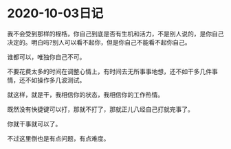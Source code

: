 # 2020-10-03日记

我不会受到那样的桎梏，你自己到底是否有生机和活力，不是别人说的，是你自己决定的。明白吗?别人可以看不起你，但是你自己不能看不起你自己。

谁都可以，唯独你自己不可。

不要花费太多的时间在调整心情上，有时间去无所事事地想，还不如干多几件事情，还不如操作多几波测试。

就这样，就是干，我相信你的状态，我相信你的工作热情。

既然没有快捷键可以打，那就不打了，那就正儿八经自己打就完事了。

你就干事就可以了。

不过这里倒也是有点问题，有点难度。